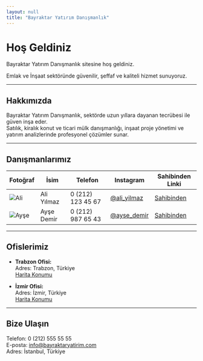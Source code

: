 ```yaml
---
layout: null
title: "Bayraktar Yatırım Danışmanlık"
---
```


# Hoş Geldiniz

Bayraktar Yatırım Danışmanlık sitesine hoş geldiniz.

Emlak ve İnşaat sektöründe güvenilir, şeffaf ve kaliteli hizmet sunuyoruz.

---

## Hakkımızda

Bayraktar Yatırım Danışmanlık, sektörde uzun yıllara dayanan tecrübesi ile güven inşa eder.  
Satılık, kiralık konut ve ticari mülk danışmanlığı, inşaat proje yönetimi ve yatırım analizlerinde profesyonel çözümler sunar.

---

## Danışmanlarımız

| Fotoğraf | İsim             | Telefon          | Instagram                 | Sahibinden Linki                            |
| -------- | ---------------- | ---------------- | ------------------------- | ------------------------------------------ |
| ![Ali](assets/img/ali.jpg)  | Ali Yılmaz       | 0 (212) 123 45 67 | [@ali_yilmaz](https://instagram.com/ali_yilmaz) | [Sahibinden](https://www.sahibinden.com/ali)    |
| ![Ayşe](assets/img/ayse.jpg) | Ayşe Demir       | 0 (212) 987 65 43 | [@ayse_demir](https://instagram.com/ayse_demir) | [Sahibinden](https://www.sahibinden.com/ayse)    |

---

## Ofislerimiz

- **Trabzon Ofisi:**  
  Adres: Trabzon, Türkiye  
  [Harita Konumu](https://www.google.com/maps?q=Trabzon)  

- **İzmir Ofisi:**  
  Adres: İzmir, Türkiye  
  [Harita Konumu](https://www.google.com/maps?q=Izmir)

---

## Bize Ulaşın

Telefon: 0 (212) 555 55 55  
E-posta: info@bayraktaryatirim.com  
Adres: İstanbul, Türkiye

